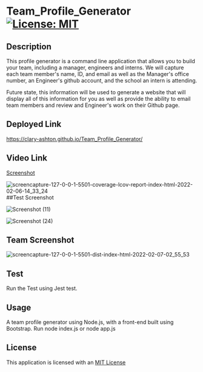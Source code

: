 # Team_Profile_Generator [![License: MIT](https://img.shields.io/badge/License-MIT-yellow.svg)](https://opensource.org/licenses/MIT)

## Description

This profile generator is a command line application that allows you to build your team, including a manager, engineers and interns. We will capture each team member's name, ID, and email as well as the Manager's office number, an Engineer's github account, and the school an intern is attending.

Future state, this information will be used to generate a website that will display all of this information for you as well as provide the ability to email team members and review and Engineer's work on their Github page.


## Deployed Link

https://clary-ashton.github.io/Team_Profile_Generator/

## Video Link




[Screenshot](#screenshot)

![screencapture-127-0-0-1-5501-coverage-lcov-report-index-html-2022-02-06-14_33_24](https://user-images.githubusercontent.com/78886789/152686001-a2d42c76-7e45-448b-90c2-296e2819907f.png)
##Test Screenshot

![Screenshot (11)](https://user-images.githubusercontent.com/78886789/149640176-364bdbec-2aa0-4944-bde4-d243f501fda9.png)

![Screenshot (24)](https://user-images.githubusercontent.com/78886789/152833801-8c4bfac8-67d7-445e-a15b-1cfbd8a736c0.png)


## Team Screenshot

![screencapture-127-0-0-1-5501-dist-index-html-2022-02-07-02_55_53](https://user-images.githubusercontent.com/78886789/152717446-21d45d1a-576b-4515-9a8c-d886e0595a9f.png)


## Test

Run the Test using Jest test.

## Usage
A team profile generator using Node.js, with a front-end built using Bootstrap.
Run node index.js or node app.js

## License
This application is licensed with an [MIT License](./LICENSE)




